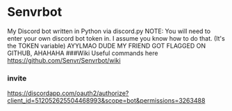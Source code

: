 # <h1>Senvrbot</h1>
My Discord bot written in Python via discord.py
NOTE: You will need to enter your own discord bot token in. I assume you know how to do that. (It's the TOKEN variable)
AYYLMAO DUDE MY FRIEND GOT FLAGGED ON GITHUB, AHAHAHA
###Wiki
Useful commands here
https://github.com/Senvr/Senvrbot/wiki
### invite
https://discordapp.com/oauth2/authorize?client_id=512052625504468993&scope=bot&permissions=3263488
